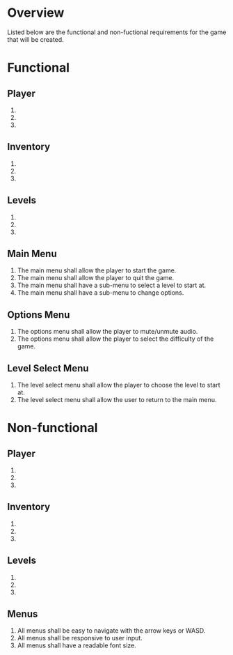# Overview

Listed below are the functional and non-fuctional requirements for the
game that will be created.

# Functional

## Player
1.
2.
3.

## Inventory
1.
2.
3.

## Levels
1.
2.
3.

## Main Menu
1. The main menu shall allow the player to start the game.
2. The main menu shall allow the player to quit the game.
3. The main menu shall have a sub-menu to select a level to start at.
4. The main menu shall have a sub-menu to change options.

## Options Menu
1. The options menu shall allow the player to mute/unmute audio.
2. The options menu shall allow the player to select the difficulty of the game.


## Level Select Menu
1. The level select menu shall allow the player to choose the level to start at.
2. The level select menu shall allow the user to return to the main menu.

# Non-functional

## Player
1.
2.
3.

## Inventory
1.
2.
3.

## Levels
1.
2.
3.

## Menus
1. All menus shall be easy to navigate with the arrow keys or WASD.
2. All menus shall be responsive to user input.
3. All menus shall have a readable font size.
